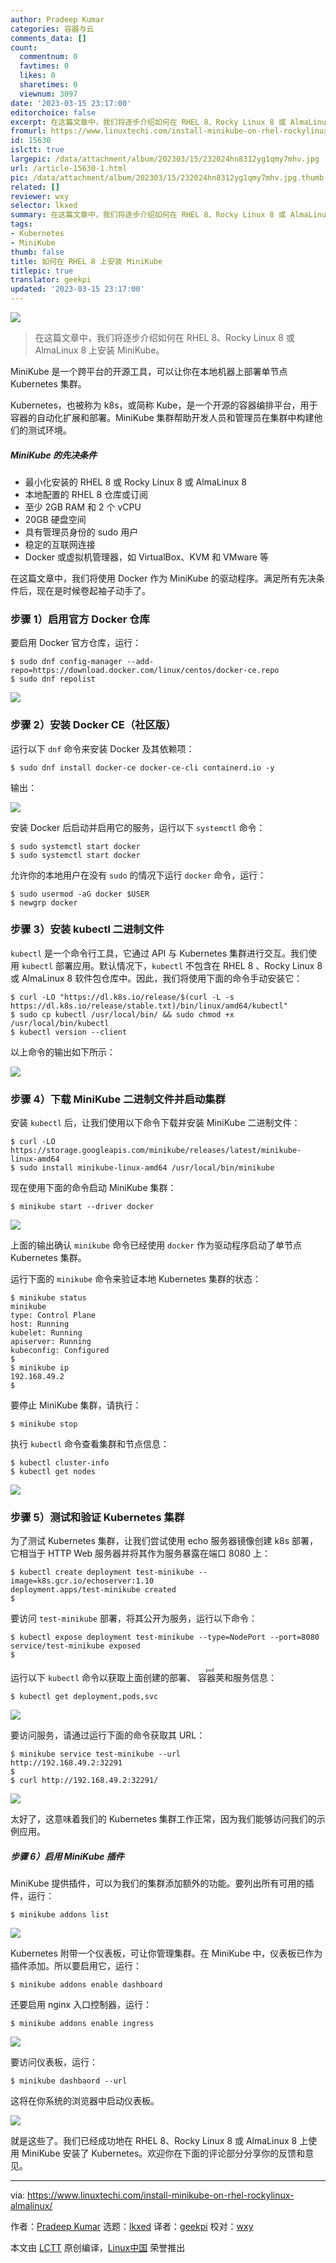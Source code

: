 ```yaml
---
author: Pradeep Kumar
categories: 容器与云
comments_data: []
count:
  commentnum: 0
  favtimes: 0
  likes: 0
  sharetimes: 0
  viewnum: 3097
date: '2023-03-15 23:17:00'
editorchoice: false
excerpt: 在这篇文章中，我们将逐步介绍如何在 RHEL 8、Rocky Linux 8 或 AlmaLinux 8 上安装 MiniKube。
fromurl: https://www.linuxtechi.com/install-minikube-on-rhel-rockylinux-almalinux/
id: 15630
islctt: true
largepic: /data/attachment/album/202303/15/232024hn8312yg1qmy7mhv.jpg
url: /article-15630-1.html
pic: /data/attachment/album/202303/15/232024hn8312yg1qmy7mhv.jpg.thumb.jpg
related: []
reviewer: wxy
selector: lkxed
summary: 在这篇文章中，我们将逐步介绍如何在 RHEL 8、Rocky Linux 8 或 AlmaLinux 8 上安装 MiniKube。
tags:
- Kubernetes
- MiniKube
thumb: false
title: 如何在 RHEL 8 上安装 MiniKube
titlepic: true
translator: geekpi
updated: '2023-03-15 23:17:00'
---
```


![](/data/attachment/album/202303/15/232024hn8312yg1qmy7mhv.jpg)



> 
> 在这篇文章中，我们将逐步介绍如何在 RHEL 8、Rocky Linux 8 或 AlmaLinux 8 上安装 MiniKube。
> 
> 
> 


MiniKube 是一个跨平台的开源工具，可以让你在本地机器上部署单节点 Kubernetes 集群。


Kubernetes，也被称为 k8s，或简称 Kube，是一个开源的容器编排平台，用于容器的自动化扩展和部署。MiniKube 集群帮助开发人员和管理员在集群中构建他们的测试环境。


##### MiniKube 的先决条件


* 最小化安装的 RHEL 8 或 Rocky Linux 8 或 AlmaLinux 8
* 本地配置的 RHEL 8 仓库或订阅
* 至少 2GB RAM 和 2 个 vCPU
* 20GB 硬盘空间
* 具有管理员身份的 sudo 用户
* 稳定的互联网连接
* Docker 或虚拟机管理器，如 VirtualBox、KVM 和 VMware 等


在这篇文章中，我们将使用 Docker 作为 MiniKube 的驱动程序。满足所有先决条件后，现在是时候卷起袖子动手了。


### 步骤 1）启用官方 Docker 仓库


要启用 Docker 官方仓库，运行：



```
$ sudo dnf config-manager --add-repo=https://download.docker.com/linux/centos/docker-ce.repo
$ sudo dnf repolist

```

![](/data/attachment/album/202303/15/232419vx2ll5i8x0tzsz0z.jpg)


### 步骤 2）安装 Docker CE（社区版）


运行以下 `dnf` 命令来安装 Docker 及其依赖项：



```
$ sudo dnf install docker-ce docker-ce-cli containerd.io -y

```

输出：


![](/data/attachment/album/202303/15/232430xmxvyml7ry3rahhr.jpg)


安装 Docker 后启动并启用它的服务，运行以下 `systemctl` 命令：



```
$ sudo systemctl start docker
$ sudo systemctl start docker

```

允许你的本地用户在没有 `sudo` 的情况下运行 `docker` 命令，运行：



```
$ sudo usermod -aG docker $USER
$ newgrp docker

```

### 步骤 3）安装 kubectl 二进制文件


`kubectl` 是一个命令行工具，它通过 API 与 Kubernetes 集群进行交互。我们使用 `kubectl` 部署应用。默认情况下，`kubectl` 不包含在 RHEL 8 、Rocky Linux 8 或 AlmaLinux 8 软件包仓库中。因此，我们将使用下面的命令手动安装它：



```
$ curl -LO "https://dl.k8s.io/release/$(curl -L -s https://dl.k8s.io/release/stable.txt)/bin/linux/amd64/kubectl"
$ sudo cp kubectl /usr/local/bin/ && sudo chmod +x /usr/local/bin/kubectl
$ kubectl version --client

```

以上命令的输出如下所示：


![](/data/attachment/album/202303/15/232447ea862rhda129289s.jpg)


### 步骤 4）下载 MiniKube 二进制文件并启动集群


安装 `kubectl` 后，让我们使用以下命令下载并安装 MiniKube 二进制文件：



```
$ curl -LO https://storage.googleapis.com/minikube/releases/latest/minikube-linux-amd64
$ sudo install minikube-linux-amd64 /usr/local/bin/minikube

```

现在使用下面的命令启动 MiniKube 集群：



```
$ minikube start --driver docker

```

![](/data/attachment/album/202303/15/232457sc1x1ec2h7uxx21s.jpg)


上面的输出确认 `minikube` 命令已经使用 `docker` 作为驱动程序启动了单节点 Kubernetes 集群。


运行下面的 `minikube` 命令来验证本地 Kubernetes 集群的状态：



```
$ minikube status
minikube
type: Control Plane
host: Running
kubelet: Running
apiserver: Running
kubeconfig: Configured
$
$ minikube ip
192.168.49.2
$

```

要停止 MiniKube 集群，请执行：



```
$ minikube stop

```

执行 `kubectl` 命令查看集群和节点信息：



```
$ kubectl cluster-info
$ kubectl get nodes

```

![](/data/attachment/album/202303/15/232510gqn80cn1tzn0cqd8.jpg)


### 步骤 5）测试和验证 Kubernetes 集群


为了测试 Kubernetes 集群，让我们尝试使用 echo 服务器镜像创建 k8s 部署，它相当于 HTTP Web 服务器并将其作为服务暴露在端口 8080 上：



```
$ kubectl create deployment test-minikube --image=k8s.gcr.io/echoserver:1.10
deployment.apps/test-minikube created
$

```

要访问 `test-minikube` 部署，将其公开为服务，运行以下命令：



```
$ kubectl expose deployment test-minikube --type=NodePort --port=8080
service/test-minikube exposed
$

```

运行以下 `kubectl` 命令以获取上面创建的部署、<ruby> 容器荚 <rt>  pod </rt></ruby> 和服务信息：



```
$ kubectl get deployment,pods,svc

```

![](/data/attachment/album/202303/15/232522uajvjj1d99i9iz40.jpg)


要访问服务，请通过运行下面的命令获取其 URL：



```
$ minikube service test-minikube --url
http://192.168.49.2:32291
$
$ curl http://192.168.49.2:32291/

```

![](/data/attachment/album/202303/15/232538eyydhncl9d2dlzow.jpg)


太好了，这意味着我们的 Kubernetes 集群工作正常，因为我们能够访问我们的示例应用。


##### 步骤 6）启用 MiniKube 插件


MiniKube 提供插件，可以为我们的集群添加额外的功能。要列出所有可用的插件，运行：



```
$ minikube addons list

```

![](/data/attachment/album/202303/15/232548p7vehvrn0nbrr1cq.jpg)


Kubernetes 附带一个仪表板，可让你管理集群。在 MiniKube 中，仪表板已作为插件添加。所以要启用它，运行：



```
$ minikube addons enable dashboard

```

还要启用 nginx 入口控制器，运行：



```
$ minikube addons enable ingress

```

![](/data/attachment/album/202303/15/232557nkekrbbi91pdqffb.jpg)


要访问仪表板，运行：



```
$ minikube dashbaord --url

```

这将在你系统的浏览器中启动仪表板。


![](/data/attachment/album/202303/15/232038x2a3y94vmmm4j82m.png)


就是这些了。我们已经成功地在 RHEL 8、Rocky Linux 8 或 AlmaLinux 8 上使用 MiniKube 安装了 Kubernetes。欢迎你在下面的评论部分分享你的反馈和意见。




---


via: <https://www.linuxtechi.com/install-minikube-on-rhel-rockylinux-almalinux/>


作者：[Pradeep Kumar](https://www.linuxtechi.com/author/pradeep/) 选题：[lkxed](https://github.com/lkxed/) 译者：[geekpi](https://github.com/geekpi) 校对：[wxy](https://github.com/wxy)


本文由 [LCTT](https://github.com/LCTT/TranslateProject) 原创编译，[Linux中国](https://linux.cn/) 荣誉推出